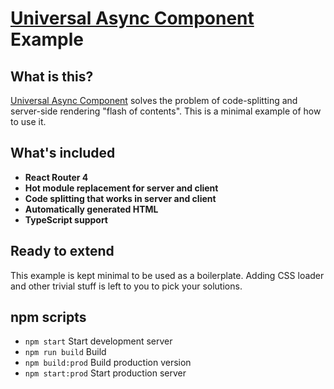 # [Universal Async Component](https://github.com/mohsen1/universal-async-component-example) Example

## What is this?
[Universal Async Component](https://github.com/mohsen1/universal-async-component) solves the problem of code-splitting and server-side rendering "flash of contents". This is a minimal example of how to use it.

## What's included
* **React Router 4**
* **Hot module replacement for server and client**
* **Code splitting that works in server and client**
* **Automatically generated HTML**
* **TypeScript support**

## Ready to extend

This example is kept minimal to be used as a boilerplate. Adding CSS loader and other trivial stuff is left to you to pick your solutions.

## npm scripts
* `npm start` Start development server
* `npm run build` Build
* `npm build:prod` Build production version
* `npm start:prod` Start production server

